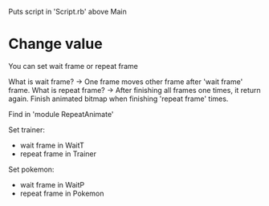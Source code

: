 Puts script in 'Script.rb' above Main

# Change value 
You can set wait frame or repeat frame

What is wait frame? -> One frame moves other frame after 'wait frame' frame.
What is repeat frame? -> After finishing all frames one times, it return again. Finish animated bitmap when finishing 'repeat frame' times.

Find in 'module RepeatAnimate'

Set trainer:
  + wait frame in WaitT
  + repeat frame in Trainer

Set pokemon:
  + wait frame in WaitP
  + repeat frame in Pokemon
